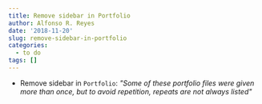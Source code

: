 ```yaml
---
title: Remove sidebar in Portfolio
author: Alfonso R. Reyes
date: '2018-11-20'
slug: remove-sidebar-in-portfolio
categories:
  - to do
tags: []
---
```


* Remove sidebar in `Portfolio`: *"Some of these portfolio files were given more than once, but to avoid repetition, repeats are not always listed"*